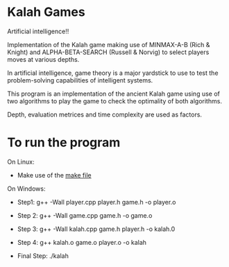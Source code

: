 # Kalah Games

Artificial intelligence!!

Implementation of the Kalah game making use of MINMAX-A-B (Rich &amp; Knight) and ALPHA-BETA-SEARCH (Russell &amp; Norvig) to select players moves at various depths. 

In artificial intelligence, game theory is a major yardstick to use to test the problem-solving capabilities of intelligent systems. 

This program is an implementation of the ancient Kalah game using use of two algorithms to play the game to check the optimality of both algorithms.

Depth, evaluation metrices and time complexity are used as factors. 

# To run the program 

On Linux:
  - Make use of the [make file](/https://github.com/RotimiOlarry/Kalah_Games/blob/master/Makefile) 
 
On Windows:
  - Step1:
    g++ -Wall player.cpp player.h game.h -o player.o

  - Step 2:
    g++ -Wall game.cpp game.h -o game.o

  - Step 3: 
    g++ -Wall kalah.cpp game.h player.h -o kalah.0

  - Step 4: 
    g++ kalah.o game.o player.o -o kalah

  - Final Step:
    ./kalah
